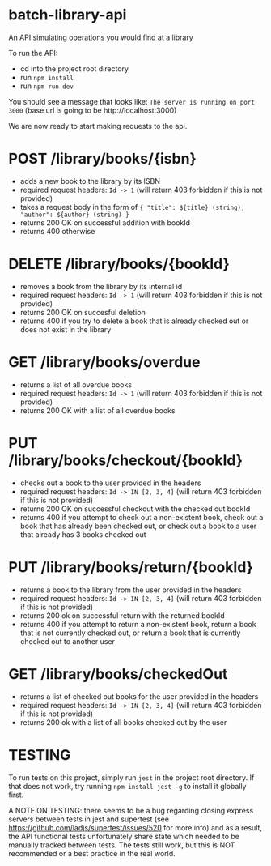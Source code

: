 # batch-library-api

An API simulating operations you would find at a library

To run the API:
- cd into the project root directory
- run `npm install`
- run `npm run dev`

You should see a message that looks like: `The server is running on port 3000` (base url is going to be http://localhost:3000)

We are now ready to start making requests to the api.

# POST /library/books/{isbn}
- adds a new book to the library by its ISBN
- required request headers: `Id -> 1` (will return 403 forbidden if this is not provided)
- takes a request body in the form of `{ "title": ${title} (string), "author": ${author} (string) }`
- returns 200 OK on successful addition with bookId
- returns 400 otherwise

# DELETE /library/books/{bookId}
- removes a book from the library by its internal id
- required request headers: `Id -> 1` (will return 403 forbidden if this is not provided)
- returns 200 OK on succesful deletion
- returns 400 if you try to delete a book that is already checked out or does not exist in the library

# GET /library/books/overdue
- returns a list of all overdue books
- required request headers: `Id -> 1` (will return 403 forbidden if this is not provided)
- returns 200 OK with a list of all overdue books

# PUT /library/books/checkout/{bookId}
- checks out a book to the user provided in the headers
- required request headers: `Id -> IN [2, 3, 4]` (will return 403 forbidden if this is not provided)
- returns 200 OK on successful checkout with the checked out bookId
- returns 400 if you attempt to check out a non-existent book, check out a book that has already been checked out, or check out a book to a user that already has 3 books checked out

# PUT /library/books/return/{bookId}
- returns a book to the library from the user provided in the headers
- required request headers: `Id -> IN [2, 3, 4]` (will return 403 forbidden if this is not provided)
- returns 200 ok on successful return with the returned bookId
- returns 400 if you attempt to return a non-existent book, return a book that is not currently checked out, or return a book that is currently checked out to another user

# GET /library/books/checkedOut
- returns a list of checked out books for the user provided in the headers
- required request headers: `Id -> IN [2, 3, 4]` (will return 403 forbidden if this is not provided)
- returns 200 ok with a list of all books checked out by the user

# TESTING
To run tests on this project, simply run `jest` in the project root directory. If that does not work, try running `npm install jest -g` to install it globally first. 

A NOTE ON TESTING: there seems to be a bug regarding closing express servers between tests in jest and supertest (see https://github.com/ladjs/supertest/issues/520 for more info) and as a result, the API functional tests unfortunately share state which needed to be manually tracked between tests. The tests still work, but this is NOT recommended or a best practice in the real world.
